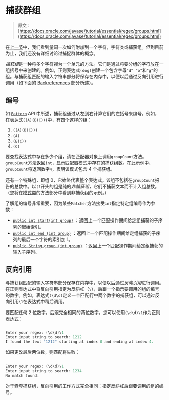 # 捕获群组

> 原文： [https://docs.oracle.com/javase/tutorial/essential/regex/groups.html](https://docs.oracle.com/javase/tutorial/essential/regex/groups.html)

在[上一节](quant.html)中，我们看到量词一次如何附加到一个字符，字符类或捕获组。但到目前为止，我们还没有详细讨论过捕捉群体的概念。

*捕获组*是一种将多个字符视为一个单元的方法。它们是通过将要分组的字符放在一组括号中来创建的。例如，正则表达式`(dog)`创建一个包含字母`"d" "o"`和`"g"`的组。与捕获组匹配的输入字符串部分将保存在内存中，以便以后通过反向引用进行调用（如下面的 [Backreferences](#backref) 部分所述）。

## 编号

如 [`Pattern`](https://docs.oracle.com/javase/8/docs/api/java/util/regex/Pattern.html) API 中所述，捕获组通过从左到右计算它们的左括号来编号。例如，在表达式`((A)(B(C)))`中，有四个这样的组：

1.  `((A)(B(C)))`
2.  `(A)`
3.  `(B(C))`
4.  `(C)`

要查找表达式中存在多少个组，请在匹配器对象上调用`groupCount`方法。 `groupCount`方法返回`int`，显示匹配器模式中存在的捕获组数。在此示例中，`groupCount`将返回数字`4`，表明该模式包含 4 个捕获组。

还有一个特殊组，即组 0，它始终代表整个表达式。该组不包括在`groupCount`报告的总数中。以`(?`开头的组是纯的*非捕获组*，它们不捕获文本而不计入组总数。 （您将在[模式类](pattern.html)的方法部分中看到非捕获组的示例。）

了解组的编号非常重要，因为某些`Matcher`方法接受`int`指定特定组编号作为参数：

*   [`public int start(int group)`](https://docs.oracle.com/javase/8/docs/api/java/util/regex/Matcher.html#start-int-) ：返回上一个匹配操作期间给定组捕获的子序列的起始索引。
*   [`public int end (int group)`](https://docs.oracle.com/javase/8/docs/api/java/util/regex/Matcher.html#end-int-) ：返回上一个匹配操作期间给定组捕获的子序列的最后一个字符的索引加 1。
*   [`public String group (int group)`](https://docs.oracle.com/javase/8/docs/api/java/util/regex/Matcher.html#group-int-) ：返回上一个匹配操作期间给定组捕获的输入子序列。

## 反向引用

与捕获组匹配的输入字符串部分保存在内存中，以便以后通过*反向引用*进行调用。在正则表达式中将反向引用指定为反斜杠（`\`），后跟一个指示要调用的组的编号的数字。例如，表达式`(\d\d)`定义一个匹配行中两个数字的捕获组，可以通过反向引用`\1`在表达式中稍后调用。

要匹配任何 2 位数字，后跟完全相同的两位数字，您可以使用`(\d\d)\1`作为正则表达式：

```java

Enter your regex: (\d\d)\1
Enter input string to search: 1212
I found the text "1212" starting at index 0 and ending at index 4.

```

如果更改最后两位数，则匹配将失败：

```java

Enter your regex: (\d\d)\1
Enter input string to search: 1234
No match found.

```

对于嵌套捕获组，反向引用的工作方式完全相同：指定反斜杠后跟要调用的组的编号。